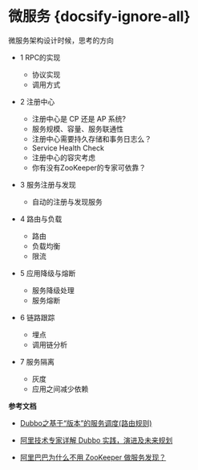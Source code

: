 # 微服务 {docsify-ignore-all}

微服务架构设计时候，思考的方向

- 1 RPC的实现
  - 协议实现
  - 调用方式

- 2 注册中心
  - 注册中心是 CP 还是 AP 系统?
  - 服务规模、容量、服务联通性
  - 注册中心需要持久存储和事务日志么？
  - Service Health Check
  - 注册中心的容灾考虑
  - 你有没有ZooKeeper的专家可依靠？

- 3 服务注册与发现
  - 自动的注册与发现服务

- 4 路由与负载
  - 路由
  - 负载均衡
  - 限流

- 5 应用降级与熔断
  - 服务降级处理
  - 服务熔断

- 6 链路跟踪
  - 埋点
  - 调用链分析

- 7 服务隔离
  - 灰度
  - 应用之间减少依赖



**参考文档** 

- [Dubbo之基于“版本”的服务调度(路由规则)](
  http://blog.maxplus1.com/2017/06/14/Dubbo%E4%B9%8B%E5%9F%BA%E4%BA%8E%E2%80%9C%E7%89%88%E6%9C%AC%E2%80%9D%E7%9A%84%E6%9C%8D%E5%8A%A1%E8%B0%83%E5%BA%A6(%E8%B7%AF%E7%94%B1%E8%A7%84%E5%88%99)/)

- [阿里技术专家详解 Dubbo 实践，演进及未来规划](https://www.infoq.cn/article/IwZCAp3jo_H5fJFbWOZu)
- [阿里巴巴为什么不用 ZooKeeper 做服务发现？](http://jm.taobao.org/2018/06/13/做服务发现？/)



